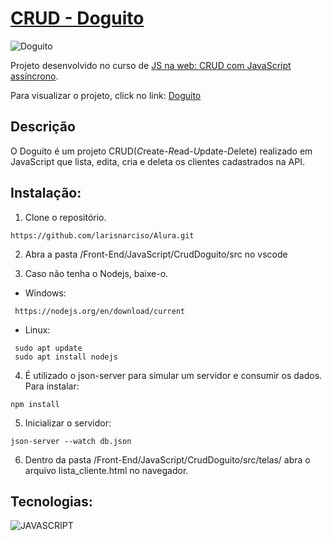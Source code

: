 # [CRUD - Doguito](https://larisnarciso.github.io/Alura/Front-End/JavaScript/CrudDoguito/src/telas/lista_cliente.html)

![Doguito](./imagens/doguito.png)

Projeto desenvolvido no curso de [JS na web: CRUD com JavaScript assíncrono](https://cursos.alura.com.br/course/javascript-crud-assincrono).

Para visualizar o projeto, click no link: [Doguito](https://larisnarciso.github.io/Alura/Front-End/JavaScript/CrudDoguito/src/telas/lista_cliente.html)

## Descrição

O Doguito é um projeto CRUD(*C*reate-*R*ead-*U*pdate-*D*elete) realizado em JavaScript que lista, edita, cria e deleta os clientes cadastrados na API.

## Instalação:

1. Clone o repositório.

```
https://github.com/larisnarciso/Alura.git
```

2. Abra a pasta /Front-End/JavaScript/CrudDoguito/src no vscode

3. Caso não tenha o Nodejs, baixe-o.

- Windows:

```
 https://nodejs.org/en/download/current
```

- Linux:

```
 sudo apt update
 sudo apt install nodejs
```

4. É utilizado o json-server para simular um servidor e consumir os dados. Para instalar:

```
npm install
```

5. Inicializar o servidor:

```
json-server --watch db.json
```

6. Dentro da pasta /Front-End/JavaScript/CrudDoguito/src/telas/ abra o arquivo lista_cliente.html no navegador.

## Tecnologias:

![JAVASCRIPT](https://img.shields.io/badge/javascript-%2320232a.svg?style=for-the-badge&logo=javascript&logoColor=%)
